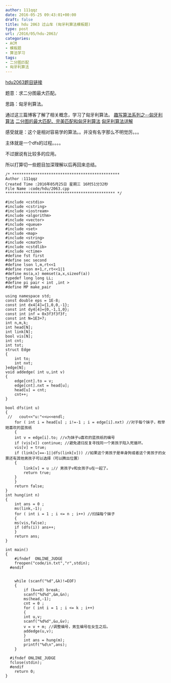 ```yaml
---
author: 111qqz
date: 2016-05-25 09:43:01+00:00
draft: false
title: hdu 2063 过山车 (匈牙利算法模板题)
type: post
url: /2016/05/hdu-2063/
categories:
- ACM
- 模板题
- 算法学习
tags:
- 二分图匹配
- 匈牙利算法
---
```


[hdu2063题目链接](http://acm.hdu.edu.cn/showproblem.php?pid=2063)

题意：求二分图最大匹配。

思路：匈牙利算法。

通过这三篇博客了解了相关概念，学习了匈牙利算法。
[趣写算法系列之--匈牙利算法](http://blog.csdn.net/dark_scope/article/details/8880547)
[二分图的最大匹配、完美匹配和匈牙利算法](http://blog.csdn.net/pi9nc/article/details/11848327)
[匈牙利算法详解](http://blog.csdn.net/acdreamers/article/details/8621130)



感受就是：这个是相对容易学的算法。。并没有名字那么不明觉厉。。。

主体就是一个dfs的过程。。。。

不过据说有比较多的应用。

所以打算切一些题目加深理解以后再回来总结。







 

    
    /* ***********************************************
    Author :111qqz
    Created Time :2016年05月25日 星期三 16时51分32秒
    File Name :code/hdu/2063.cpp
    ************************************************ */
    
    #include <cstdio>
    #include <cstring>
    #include <iostream>
    #include <algorithm>
    #include <vector>
    #include <queue>
    #include <set>
    #include <map>
    #include <string>
    #include <cmath>
    #include <cstdlib>
    #include <ctime>
    #define fst first
    #define sec second
    #define lson l,m,rt<<1
    #define rson m+1,r,rt<<1|1
    #define ms(a,x) memset(a,x,sizeof(a))
    typedef long long LL;
    #define pi pair < int ,int >
    #define MP make_pair
    
    using namespace std;
    const double eps = 1E-8;
    const int dx4[4]={1,0,0,-1};
    const int dy4[4]={0,-1,1,0};
    const int inf = 0x3f3f3f3f;
    const int N=1E3+7;
    int n,m,k;
    int head[N];
    int link[N];
    bool vis[N];
    int cnt;
    int tot;
    struct Edge
    {
        int to;
        int nxt;
    }edge[N];
    void addedge( int u,int v)
    {
        edge[cnt].to = v;
        edge[cnt].nxt = head[u];
        head[u] = cnt;
        cnt++;
    }
    
    bool dfs(int u)
    {
     //   cout<<"u:"<<u<<endl;
        for ( int i = head[u] ; i!=-1 ; i = edge[i].nxt) //对于每个妹子，枚举她喜欢的蓝孩纸
        {
    	int v = edge[i].to; //v为妹子u喜欢的蓝孩纸的编号
    	if (vis[v]) continue; //避免递归反复寻找同一个男孩子陷入死循环。
    	vis[v] = true;
    	if (link[v]==-1||dfs(link[v])) //如果这个男孩子是单身狗或者这个男孩子的女票还有其他男孩子可以选择（可以腾出位置）
    	{
    	    link[v] = u ;// 男孩子v和女孩子u在一起了。
    	    return true;
    	}
        }
        return false;
    }
    int hung(int n)
    {
        int ans = 0 ;
        ms(link,-1);
        for ( int i = 1 ; i <= n ; i++) //扫描每个妹子
        {
    	ms(vis,false);
    	if (dfs(i)) ans++;
        }
        return ans;
    }
    
    int main()
    {
    	#ifndef  ONLINE_JUDGE 
    	freopen("code/in.txt","r",stdin);
      #endif
    
    	
    	while (scanf("%d",&k)!=EOF)
    	{
    	    if (k==0) break;
    	    scanf("%d%d",&m,&n);
    	    ms(head,-1);
    	    cnt = 0 ;
    	    for ( int i = 1 ; i <= k ; i++)
    	    {
    		int u,v;
    		scanf("%d%d",&u,&v);
    		v = v + m; //调整编号，男生编号在女生之后。
    		addedge(u,v);
    	    }
    	    int ans = hung(m);
    	    printf("%d\n",ans);
    	}
    
      #ifndef ONLINE_JUDGE  
      fclose(stdin);
      #endif
        return 0;
    }
    



